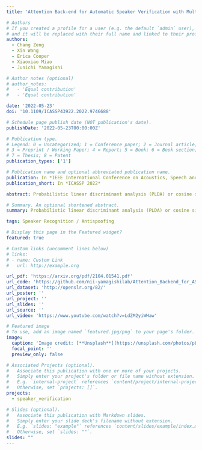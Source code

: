 ```yaml
---
title: 'Attention Back-end for Automatic Speaker Verification with Multiple Enrollment Utterances'

# Authors
# If you created a profile for a user (e.g. the default `admin` user), write the username (folder name) here
# and it will be replaced with their full name and linked to their profile.
authors:
  - Chang Zeng
  - Xin Wang
  - Erica Cooper
  - Xiaoxiao Miao
  - Junichi Yamagishi

# Author notes (optional)
# author_notes:
#   - 'Equal contribution'
#   - 'Equal contribution'

date: '2022-05-23'
doi: '10.1109/ICASSP43922.2022.9746688'

# Schedule page publish date (NOT publication's date).
publishDate: '2022-05-23T00:00:00Z'

# Publication type.
# Legend: 0 = Uncategorized; 1 = Conference paper; 2 = Journal article;
# 3 = Preprint / Working Paper; 4 = Report; 5 = Book; 6 = Book section;
# 7 = Thesis; 8 = Patent
publication_types: ['1']

# Publication name and optional abbreviated publication name.
publication: In *IEEE International Conference on Acoustics, Speech and Signal Processing 2022*
publication_short: In *ICASSP 2022*

abstract: Probabilistic linear discriminant analysis (PLDA) or cosine similarity has been widely used in traditional speaker verification systems as a back-end technique to measure pairwise similarities. To make better use of multiple enrollment utterances, we propose a novel attention back-end model that is applied to the utterance-level features. Specifically, we use scaled-dot self-attention and feed-forward self-attention networks as architectures that learn the intra-relationships of enrollment utterances. To verify the proposed model, we conduct a series of experiments on the CNCeleb and VoxCeleb datasets by combining them with several state-of-the-art speaker encoders including TDNN and ResNet. Experimental results obtained using multiple enrollment utterances on CNCeleb show that the proposed attention back-end model leads to lower EER and minDCF scores than its PLDA and cosine similarity counterparts for each speaker encoder, and an experiment on VoxCeleb demonstrates that our model can be used even for a single enrollment case. 

# Summary. An optional shortened abstract.
summary: Probabilistic linear discriminant analysis (PLDA) or cosine similarity has been widely used in traditional speaker verification systems as a back-end technique to measure pairwise similarities. To make better use of multiple enrollment utterances, we propose a novel attention back-end model that is applied to the utterance-level features. Specifically, we use scaled-dot self-attention and feed-forward self-attention networks as architectures that learn the intra-relationships of enrollment utterances.

tags: Speaker Recognition / Antispoofing

# Display this page in the Featured widget?
featured: true

# Custom links (uncomment lines below)
# links:
# - name: Custom Link
#   url: http://example.org

url_pdf: 'https://arxiv.org/pdf/2104.01541.pdf'
url_code: 'https://github.com/nii-yamagishilab/Attention_Backend_for_ASV'
url_dataset: 'http://openslr.org/82/'
url_poster: ''
url_project: ''
url_slides: ''
url_source: ''
url_video: 'https://www.youtube.com/watch?v=LdZM2yiWHaw'

# Featured image
# To use, add an image named `featured.jpg/png` to your page's folder.
image:
  caption: 'Image credit: [**Unsplash**](https://unsplash.com/photos/pLCdAaMFLTE)'
  focal_point: ''
  preview_only: false

# Associated Projects (optional).
#   Associate this publication with one or more of your projects.
#   Simply enter your project's folder or file name without extension.
#   E.g. `internal-project` references `content/project/internal-project/index.md`.
#   Otherwise, set `projects: []`.
projects:
  - speaker_verification

# Slides (optional).
#   Associate this publication with Markdown slides.
#   Simply enter your slide deck's filename without extension.
#   E.g. `slides: "example"` references `content/slides/example/index.md`.
#   Otherwise, set `slides: ""`.
slides: ""
---
```


<!-- {{% callout note %}}
Click the _Cite_ button above to demo the feature to enable visitors to import publication metadata into their reference management software.
{{% /callout %}} -->

<!-- {{% callout note %}}
Create your slides in Markdown - click the _Slides_ button to check out the example.
{{% /callout %}} -->

<!-- Supplementary notes can be added here, including [code, math, and images](https://wowchemy.com/docs/writing-markdown-latex/). -->
